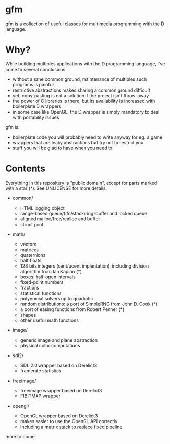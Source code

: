 gfm
===

gfm is a collection of useful classes for multimedia programming with the D language.


Why?
====

While building multiples applications with the D programming language, I've come to several conclusions:
  * without a sane common ground, maintenance of multiples such programs is painful
  * restrictive abstractions makes sharing a common ground difficult
  * yet, copy-pasting is not a solution if the project isn't throw-away
  * the power of C libraries is there, but its availability is increased with boilerplate D wrappers
  * in some case like OpenGL, the D wrapper is simply mandatory to deal with portability issues

gfm is:
  * boilerplate code you will probably need to write anyway for eg. a game
  * wrappers that are leaky abstractions but try not to restrict you
  * stuff you will be glad to have when you need to


Contents
========

Everything in this repositery is "public domain", except for parts marked with a star (*).
See UNLICENSE for more details.


* common/
  * HTML logging object
  * range-based queue/fifo/stack/ring-buffer and locked queue
  * aligned malloc/free/realloc and buffer
  * struct pool


* math/
  * vectors
  * matrices
  * quaternions
  * half floats
  * 128 bits integers (cent/ucent implentation), including division algorithm from Ian Kaplan (*)
  * boxes: half-open intervals
  * fixed-point numbers
  * fractions
  * statistical functions
  * polynomial solvers up to quadratic
  * random distributions: a port of SimpleRNG from John D. Cook (*)
  * a port of easing functions from Robert Penner (*)
  * shapes
  * other useful math functions


* image/
  * generic image and plane abstraction
  * physical color computations


* sdl2/
  * SDL 2.0 wrapper based on Derelict3
  * framerate statistics


* freeimage/
  * freeimage wrapper based on Derelict3
  * FIBITMAP wrapper


* opengl/
  * OpenGL wrapper based on Derelict3
  * makes easier to use the OpenGL API correctly
  * including a matrix stack to replace fixed pipeline
  
more to come
